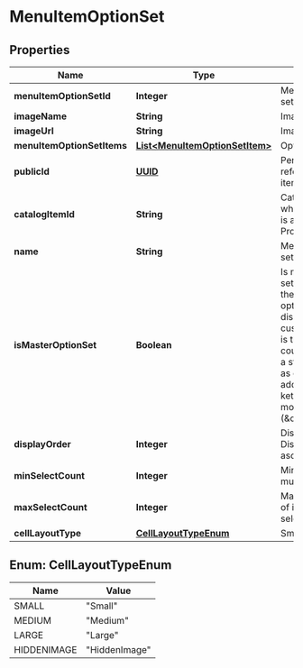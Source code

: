 
# MenuItemOptionSet

## Properties
Name | Type | Description | Notes
------------ | ------------- | ------------- | -------------
**menuItemOptionSetId** | **Integer** | Menu item option set identifier |  [optional]
**imageName** | **String** | Image Name |  [optional]
**imageUrl** | **String** | Image url |  [optional]
**menuItemOptionSetItems** | [**List&lt;MenuItemOptionSetItem&gt;**](MenuItemOptionSetItem.md) | Option set items |  [optional]
**publicId** | [**UUID**](UUID.md) | Permanent reference to the item. |  [optional]
**catalogItemId** | **String** | Catalog item Id when the OptionSet is associated to a Product |  [optional]
**name** | **String** | Menu item option set name |  [optional]
**isMasterOptionSet** | **Boolean** | Is master option set. This can affect the layout of the options in the menu displayed to the customer. Usually it is true if the option could be considerd a standalone item as opposed to an addition (\&quot;with ketchup\&quot;) or modifier (\&quot;large\&quot;). |  [optional]
**displayOrder** | **Integer** | Display order. Displayed in ascending order. |  [optional]
**minSelectCount** | **Integer** | Minimum items must be selected |  [optional]
**maxSelectCount** | **Integer** | Maximum number of items can be selected |  [optional]
**cellLayoutType** | [**CellLayoutTypeEnum**](#CellLayoutTypeEnum) | Small | Medium | Large  Affects the layout of the menu. |  [optional]


<a name="CellLayoutTypeEnum"></a>
## Enum: CellLayoutTypeEnum
Name | Value
---- | -----
SMALL | &quot;Small&quot;
MEDIUM | &quot;Medium&quot;
LARGE | &quot;Large&quot;
HIDDENIMAGE | &quot;HiddenImage&quot;



